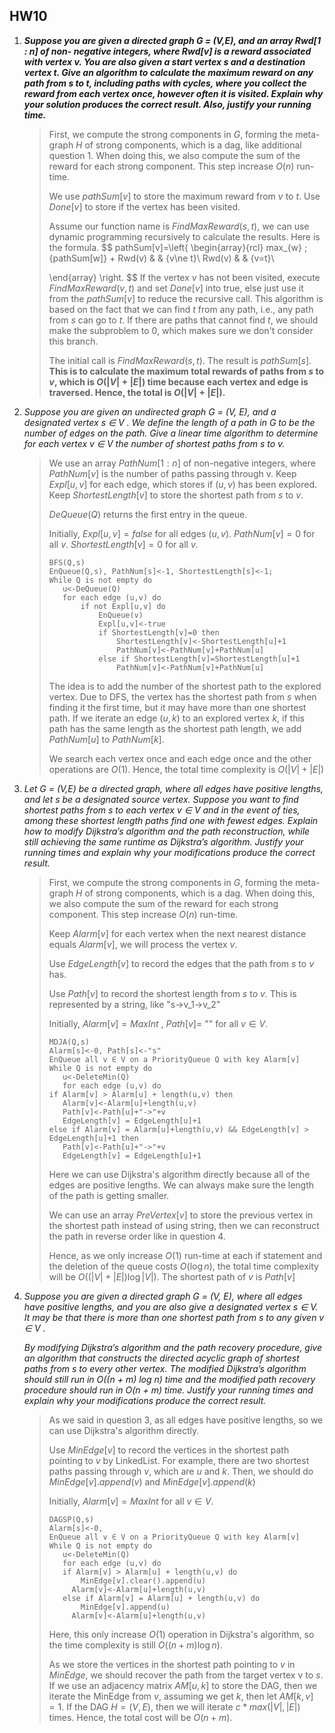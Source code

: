 ## HW10

1. ***Suppose you are given a directed graph G = (V,E), and an array Rwd[1 : n] of non- negative integers, where Rwd[v] is a reward associated with vertex v. You are also given a start vertex s and a destination vertex t. Give an algorithm to calculate the maximum reward on any path from s to t, including paths with cycles, where you collect the reward from each vertex once, however often it is visited. Explain why your solution produces the correct result. Also, justify your running time.***

   >First, we compute the  strong components in $G$, forming the meta-graph $H$ of strong components, which is a dag, like additional question 1. When doing this, we also compute the sum of the reward for each strong component. This step increase $O(n)$ run-time.
   >
   >We use $pathSum[v]$ to store the maximum reward from $v$ to $t$. Use $Done[v]$ to store if the vertex has been visited.
   >
   >Assume our function name is $FindMaxReward(s,t)$, we can use dynamic programming recursively to calculate the results. Here is the formula.
   >$$
   > pathSum[v]=\left\{
   >\begin{array}{rcl}
   >max_{w} \; \{pathSum[w]\}  + Rwd(v)  &      & {v\ne t}\\
   >Rwd(v)   &      & {v=t}\\
   >
   >\end{array} \right.
   >$$
   >If the vertex $v$ has not been visited, execute $FindMaxReward(v,t)$ and set $Done[v]$ into true, else just use it from the $pathSum[v]$ to reduce the recursive call. This algorithm is based on the fact that we can find $t$ from any path, i.e., any path from $s$ can go to $t$. If there are paths that cannot find $t$, we should make the subproblem to $0$, which makes sure we don't consider this branch.
   >
   >The initial call is $FindMaxReward(s,t)$. The result is $pathSum[s]$. **This is to calculate the maximum total rewards of paths from $s$ to $v$, which is $O(|V|+|E|)$ time because each vertex and edge is traversed. Hence, the total is $O(|V|+|E|)$.** 
   
2. *Suppose you are given an undirected graph G = (V, E), and a designated vertex s ∈ V . We define the length of a path in G to be the number of edges on the path. Give a linear time algorithm to determine for each vertex v ∈ V the number of shortest paths from s to v.*

   >We use an array $PathNum[1:n]$ of non-negative integers, where $PathNum[v]$ is the number of paths passing through v. Keep $Expl[u,v]$ for each edge, which stores if $(u,v)$ has been explored. Keep $ShortestLength[v]$ to store the shortest path from $s$ to $v$.
   >
   >$DeQueue(Q)$ returns the first entry in the queue.
   >
   >Initially, $Expl[u,v] = false$ for all edges $(u,v)$. $PathNum[v] = 0$ for all $v$. $ShortestLength[v] = 0$ for all $v$.
   >
   >```pseudocode
   >BFS(Q,s)
   >EnQueue(Q,s), PathNum[s]<-1, ShortestLength[s]<-1;
   >While Q is not empty do
   >	u<-DeQueue(Q)
   >	for each edge (u,v) do
   >		if not Expl[u,v] do
   >			EnQueue(v)
   >			Expl[u,v]<-true
   >			if ShortestLength[v]=0 then
   >				ShortestLength[v]<-ShortestLength[u]+1
   >				PathNum[v]<-PathNum[v]+PathNum[u]
   >			else if ShortestLength[v]=ShortestLength[u]+1
   >				PathNum[v]<-PathNum[v]+PathNum[u]
   >```
   >
   >The idea is to add the number of the shortest path to the explored vertex. Due to DFS, the vertex has the shortest path from $s$ when finding it the first time, but it may have more than one shortest path.  If we iterate an edge $(u,k)$ to an explored vertex $k$, if this path has the same length as the shortest path length, we add $PathNum[u]$ to $PathNum[k]$.
   >
   >We search each vertex once and each edge once  and the other operations are $O(1)$. Hence, the total time complexity is $O(|V|+|E|)$

3. *Let G = (V,E) be a directed graph, where all edges have positive lengths, and let s be a designated source vertex. Suppose you want to find shortest paths from s to each vertex v ∈ V and in the event of ties, among these shortest length paths find one with fewest edges. Explain how to modify Dijkstra’s algorithm and the path reconstruction, while still achieving the same runtime as Dijkstra’s algorithm. Justify your running times and explain why your modifications produce the correct result.*

   >First, we compute the  strong components in $G$, forming the meta-graph $H$ of strong components, which is a dag. When doing this, we also compute the sum of the reward for each strong component. This step increase $O(n)$ run-time.
   >
   >Keep $Alarm[v]$ for each vertex when the next nearest distance equals $Alarm[v]$, we will process the vertex $v$. 
   >
   >Use $EdgeLength[v]$ to record the edges that the path from $s$ to $v$ has. 
   >
   >Use $Path[v]$ to record the shortest length from $s$ to $v$. This is represented by a string, like "s->v_1->v_2"
   >
   >Initially, $Alarm[v]=MaxInt$ , $Path[v]=$ "" for all $v\in V$.
   >
   >```pseudocode
   >MDJA(Q,s)
   >Alarm[s]<-0, Path[s]<-"s"
   >EnQueue all v ∈ V on a PriorityQueue Q with key Alarm[v]
   >While Q is not empty do
   >	u<-DeleteMin(Q)
   >	for each edge (u,v) do
   >if Alarm[v] > Alarm[u] + length(u,v) then
   >	Alarm[v]<-Alarm[u]+length(u,v)
   >	Path[v]<-Path[u]+"->"+v
   >	EdgeLength[v] = EdgeLength[u]+1
   >else if Alarm[v] = Alarm[u]+length(u,v) && EdgeLength[v] > EdgeLength[u]+1 then
   >	Path[v]<-Path[u]+"->"+v
   >	EdgeLength[v] = EdgeLength[u]+1
   >```
   >
   >Here we can use Dijkstra's algorithm directly because all of the edges are positive lengths. We can always make sure the length of the path is getting smaller. 
   >
   >We can use an array $PreVertex[v]$ to store the previous vertex in the shortest path instead of using string, then we can reconstruct the path in reverse order like in question 4.
   >
   >Hence, as we only increase $O(1)$ run-time at each if statement and the deletion of the queue costs $O(\log n)$, the total time complexity will be $O((|V|+|E|)\log |V|)$. The shortest path of $v$ is $Path[v]$

4. *Suppose you are given a directed graph G = (V, E), where all edges have positive lengths, and you are also give a designated vertex s ∈ V. It may be that there is more than one shortest path from s to any given v ∈ V .*

   *By modifying Dijkstra’s algorithm and the path recovery procedure, give an algorithm that constructs the directed acyclic graph of shortest paths from s to every other vertex. The modified Dijkstra’s algorithm should still run in O((n + m) log n) time and the modified path recovery procedure should run in O(n + m) time. Justify your running times and explain why your modifications produce the correct result.*

   >As we said in question 3, as all edges have positive lengths, so we can use Dijkstra's algorithm directly.
   >
   >Use $MinEdge[v]$ to record the vertices in the shortest path pointing to $v$ by LinkedList. For example, there are two shortest paths passing through $v$, which are $u$ and $k$. Then, we should do $MinEdge[v].append(v)$ and $MinEdge[v].append(k)$
   >
   >Initially, $Alarm[v]=MaxInt$  for all $v\in V$.
   >
   >```pseudocode
   >DAGSP(Q,s)
   >Alarm[s]<-0,
   >EnQueue all v ∈ V on a PriorityQueue Q with key Alarm[v]
   >While Q is not empty do
   >	u<-DeleteMin(Q)
   >	for each edge (u,v) do
   >    if Alarm[v] > Alarm[u] + length(u,v) do
   >    	MinEdge[v].clear().append(u)
   >      Alarm[v]<-Alarm[u]+length(u,v)
   >    else if Alarm[v] = Alarm[u] + length(u,v) do
   >    	MinEdge[v].append(u)
   >      Alarm[v]<-Alarm[u]+length(u,v)
   >```
   >
   >Here, this only increase $O(1)$ operation in Dijkstra's algorithm, so the time complexity is still $O((n+m)\log n)$.
   >
   >As we store the vertices in the shortest path pointing to $v$ in $MinEdge$, we should recover the path from the target vertex v to $s$. If we use an adjacency matrix $AM[u,k]$ to store the DAG, then we iterate the MinEdge from $v$, assuming we get $k$, then let $AM[k,v]=1$. If the DAG $H = (V,E)$, then we will iterate $c*max(|V|, |E|)$ times. Hence, the total cost will be $O(n+m)$.



